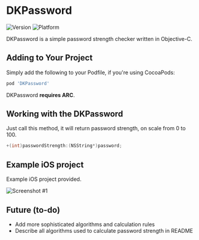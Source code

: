 # DKPassword

![Version](https://cocoapod-badges.herokuapp.com/v/DKPassword/badge.png)
![Platform](https://cocoapod-badges.herokuapp.com/p/DKPassword/badge.png)

DKPassword is a simple password strength checker written in Objective-C. 

## Adding to Your Project

Simply add the following to your Podfile, if you're using CocoaPods:

```ruby
pod 'DKPassword'
```

DKPassword **requires ARC**.

## Working with the DKPassword

Just call this method, it will return password strength, on scale from 0 to 100. 

```objective-c
+(int)passwordStrength:(NSString*)password;
```

## Example iOS project

Example iOS project provided. 

![Screenshot #1](https://pp.vk.me/c314720/v314720371/5b8a/Ns8TJFMrq90.jpg)

## Future (to-do)

* Add more sophisticated algorithms and calculation rules
* Describe all algorithms used to calculate password strength in README
